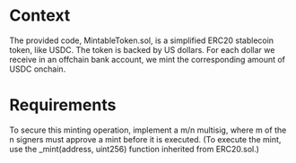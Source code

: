 # Context
The provided code, MintableToken.sol, is a simplified ERC20 stablecoin token, like USDC. The token is backed by US dollars. For each dollar we receive in an offchain bank account, we mint the corresponding amount of USDC onchain.

# Requirements
To secure this minting operation, implement a m/n multisig, where m of the n signers must approve a mint before it is executed. (To execute the mint, use the _mint(address, uint256) function inherited from ERC20.sol.)